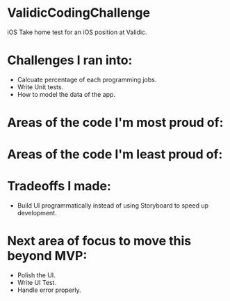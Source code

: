 # ValidicCodingChallenge
iOS Take home test for an iOS position at Validic.

# Challenges I ran into:
  - Calcuate percentage of each programming jobs.
  - Write Unit tests.
  - How to model the data of the app.

# Areas of the code I'm most proud of:
  
  
# Areas of the code I'm least proud of:

# Tradeoffs I made:
  - Build UI programmatically instead of using Storyboard to speed up development.

# Next area of focus to move this beyond MVP:
  - Polish the UI.
  - Write UI Test.
  - Handle error properly.
